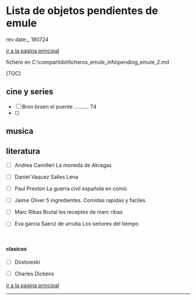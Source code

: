 # Lista de objetos pendientes de emule

rev date:_ 180724

[ir a la pagina principal](Listado_de_documentos.html)

fichero en C:\compartido\ficheros_emule_info\pending_emule_2.md

[TOC]



## cine y series

- [ ] Bron broen el puente .......... T4
- [ ]  

## musica



## literatura

- [ ] Andrea Camilleri                  La moneda de Akragas

- [ ] Daniel Vaquez Salles            Lena

- [ ] Paul Preston                          La guerra civil española en comic

- [ ] Jaime Oliver                          5 ingredientes. Comidas rapidas y faciles

- [ ] Marc Ribas                            Brutal les receptes de marc ribas

- [ ] Eva garcia Saenz de urrutia Los señores del tiempo

   ​


#### clasicos

- [ ] Dostoieski
- [ ] Charles Dickens


[ir a la pagina principal](Listado_de_documentos.html)

__________________



